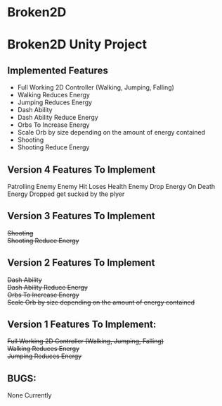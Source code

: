 # Broken2D
# Broken2D Unity Project

## Implemented Features
* Full Working 2D Controller (Walking, Jumping, Falling)
* Walking Reduces Energy
* Jumping Reduces Energy
* Dash Ability
* Dash Ability Reduce Energy
* Orbs To Increase Energy
* Scale Orb by size depending on the amount of energy contained
* Shooting
* Shooting Reduce Energy


## Version 4 Features To Implement
Patrolling Enemy
Enemy Hit Loses Health
Enemy Drop Energy On Death
Energy Dropped get sucked by the plyer

## Version 3 Features To Implement
~~Shooting~~\
~~Shooting Reduce Energy~~

## Version 2 Features To Implement
~~Dash Ability~~\
~~Dash Ability Reduce Energy~~\
~~Orbs To Increase Energy~~\
~~Scale Orb by size depending on the amount of energy contained~~

## Version 1 Features To Implement:
~~Full Working 2D Controller (Walking, Jumping, Falling)~~\
~~Walking Reduces Energy~~\
~~Jumping Reduces Energy~~

## BUGS:
None Currently